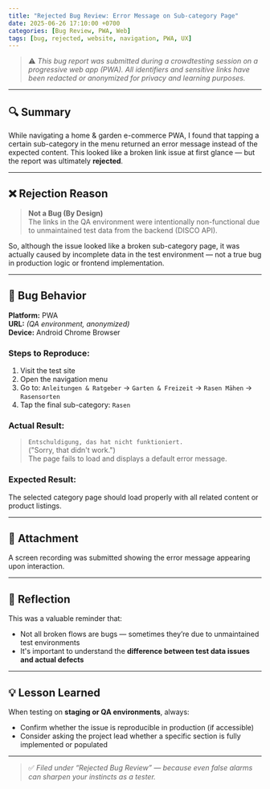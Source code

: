 ```yaml
---
title: "Rejected Bug Review: Error Message on Sub-category Page"
date: 2025-06-26 17:10:00 +0700
categories: [Bug Review, PWA, Web]
tags: [bug, rejected, website, navigation, PWA, UX]
---
```


> ⚠️ _This bug report was submitted during a crowdtesting session on a progressive web app (PWA). All identifiers and sensitive links have been redacted or anonymized for privacy and learning purposes._

---

## 🔍 Summary

While navigating a home & garden e-commerce PWA, I found that tapping a certain sub-category in the menu returned an error message instead of the expected content. This looked like a broken link issue at first glance — but the report was ultimately **rejected**.

---

## ❌ Rejection Reason

> **Not a Bug (By Design)**  
> The links in the QA environment were intentionally non-functional due to unmaintained test data from the backend (DISCO API).

So, although the issue looked like a broken sub-category page, it was actually caused by incomplete data in the test environment — not a true bug in production logic or frontend implementation.

---

## 🧪 Bug Behavior

**Platform:** PWA  
**URL:** *(QA environment, anonymized)*  
**Device:** Android Chrome Browser  

### Steps to Reproduce:
1. Visit the test site  
2. Open the navigation menu  
3. Go to: `Anleitungen & Ratgeber` → `Garten & Freizeit` → `Rasen Mähen` → `Rasensorten`  
4. Tap the final sub-category: `Rasen`

### Actual Result:
> `Entschuldigung, das hat nicht funktioniert.`  
> ("Sorry, that didn't work.")  
The page fails to load and displays a default error message.

### Expected Result:
The selected category page should load properly with all related content or product listings.

---

## 🎥 Attachment

A screen recording was submitted showing the error message appearing upon interaction.

---

## 🧠 Reflection

This was a valuable reminder that:
- Not all broken flows are bugs — sometimes they’re due to unmaintained test environments  
- It's important to understand the **difference between test data issues and actual defects**

---

## 💡 Lesson Learned

When testing on **staging or QA environments**, always:
- Confirm whether the issue is reproducible in production (if accessible)  
- Consider asking the project lead whether a specific section is fully implemented or populated

---

> ✅ *Filed under “Rejected Bug Review” — because even false alarms can sharpen your instincts as a tester.*
